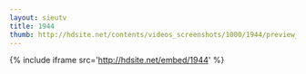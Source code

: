 ```yaml
---
layout: sieutv
title: 1944
thumb: http://hdsite.net/contents/videos_screenshots/1000/1944/preview_360p.mp4.jpg
---
```

{% include iframe src='http://hdsite.net/embed/1944' %}
 
